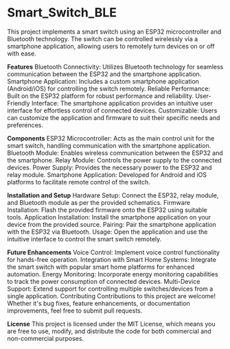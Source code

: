 # Smart_Switch_BLE
This project implements a smart switch using an ESP32 microcontroller and Bluetooth technology. The switch can be controlled wirelessly via a smartphone application, allowing users to remotely turn devices on or off with ease.


**Features**
Bluetooth Connectivity: Utilizes Bluetooth technology for seamless communication between the ESP32 and the smartphone application.
Smartphone Application: Includes a custom smartphone application (Android/iOS) for controlling the switch remotely.
Reliable Performance: Built on the ESP32 platform for robust performance and reliability.
User-Friendly Interface: The smartphone application provides an intuitive user interface for effortless control of connected devices.
Customizable: Users can customize the application and firmware to suit their specific needs and preferences.


**Components**
ESP32 Microcontroller: Acts as the main control unit for the smart switch, handling communication with the smartphone application.
Bluetooth Module: Enables wireless communication between the ESP32 and the smartphone.
Relay Module: Controls the power supply to the connected devices.
Power Supply: Provides the necessary power to the ESP32 and relay module.
Smartphone Application: Developed for Android and iOS platforms to facilitate remote control of the switch.


**Installation and Setup**
Hardware Setup: Connect the ESP32, relay module, and Bluetooth module as per the provided schematics.
Firmware Installation: Flash the provided firmware onto the ESP32 using suitable tools.
Application Installation: Install the smartphone application on your device from the provided source.
Pairing: Pair the smartphone application with the ESP32 via Bluetooth.
Usage: Open the application and use the intuitive interface to control the smart switch remotely.


**Future Enhancements**
Voice Control: Implement voice control functionality for hands-free operation.
Integration with Smart Home Systems: Integrate the smart switch with popular smart home platforms for enhanced automation.
Energy Monitoring: Incorporate energy monitoring capabilities to track the power consumption of connected devices.
Multi-Device Support: Extend support for controlling multiple switches/devices from a single application.
Contributing
Contributions to this project are welcome! Whether it's bug fixes, feature enhancements, or documentation improvements, feel free to submit pull requests.

**License**
This project is licensed under the MIT License, which means you are free to use, modify, and distribute the code for both commercial and non-commercial purposes.
